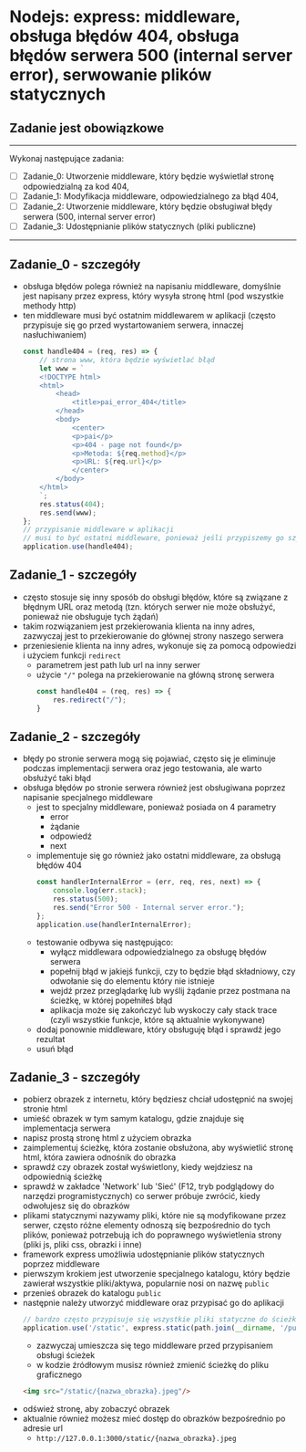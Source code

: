 # Nodejs: express: middleware, obsługa błędów 404, obsługa błędów serwera 500 (internal server error), serwowanie plików statycznych
## Zadanie jest obowiązkowe

***

Wykonaj następujące zadania:
- [ ] Zadanie_0: Utworzenie middleware, który będzie wyświetlał stronę odpowiedzialną za kod 404,
- [ ] Zadanie_1: Modyfikacja middleware, odpowiedzialnego za błąd 404,
- [ ] Zadanie_2: Utworzenie middleware, który będzie obsługiwał błędy serwera (500, internal server error)
- [ ] Zadanie_3: Udostępnianie plików statycznych (pliki publiczne)

***

## Zadanie_0 - szczegóły
- obsługa błędów polega również na napisaniu middleware, domyślnie jest napisany przez express, który wysyła stronę html (pod wszystkie methody http)
- ten middleware musi być ostatnim middlewarem w aplikacji (często przypisuje się go przed wystartowaniem serwera, innaczej nasłuchiwaniem)
    ```js
    const handle404 = (req, res) => {
        // strona www, która będzie wyświetlać błąd
        let www = `
        <!DOCTYPE html>
        <html>
            <head>
                <title>pai_error_404</title>
            </head>
            <body>
                <center>
                <p>pai</p>
                <p>404 - page not found</p>
                <p>Metoda: ${req.method}</p>
                <p>URL: ${req.url}</p>
                </center>
            </body>
        </html>
        `;
        res.status(404);
        res.send(www);
    };
    // przypisanie middleware w aplikacji
    // musi to być ostatni middleware, ponieważ jeśli przypiszemy go szybciej, to każde żądanie będzie obsługiwany przez ten middleware
    application.use(handle404);
    ```

## Zadanie_1 - szczegóły
- często stosuje się inny sposób do obsługi błędów, które są związane z błędnym URL oraz metodą (tzn. których serwer nie może obsłużyć, ponieważ nie obsługuje tych żądań)
- takim rozwiązaniem jest przekierowania klienta na inny adres, zazwyczaj jest to przekierowanie do głównej strony naszego serwera
- przeniesienie klienta na inny adres, wykonuje się za pomocą odpowiedzi i użyciem funkcji `redirect`
  - parametrem jest path lub url na inny serwer
  - użycie `"/"` polega na przekierowanie na główną stronę serwera
    ```js
    const handle404 = (req, res) => {
        res.redirect("/");
    }
    ```

## Zadanie_2 - szczegóły
- błędy po stronie serwera mogą się pojawiać, często się je eliminuje podczas implementacji serwera oraz jego testowania, ale warto obsłużyć taki błąd
- obsługa błędów po stronie serwera również jest obsługiwana poprzez napisanie specjalnego middleware
    - jest to specjalny middleware, ponieważ posiada on 4 parametry
        - error
        - żądanie
        - odpowiedź
        - next
    - implementuje się go również jako ostatni middleware, za obsługą błędów 404
        ```js
        const handlerInternalError = (err, req, res, next) => {
            console.log(err.stack);
            res.status(500);
            res.send("Error 500 - Internal server error.");
        };
        application.use(handlerInternalError);
        ```
    - testowanie odbywa się następująco:
        - wyłącz middlewara odpowiedzialnego za obsługę błędów serwera
        - popełnij błąd w jakiejś funkcji, czy to będzie błąd składniowy, czy odwołanie się do elementu który nie istnieje
        - wejdź przez przeglądarkę lub wyślij żądanie przez postmana na ścieżkę, w której popełniłeś błąd
        - aplikacja może się zakończyć lub wyskoczy cały stack trace (czyli wszystkie funkcje, które są aktualnie wykonywane)
    - dodaj ponownie middleware, który obsługuję błąd i sprawdź jego rezultat
    - usuń błąd

## Zadanie_3 - szczegóły
- pobierz obrazek z internetu, który będziesz chciał udostępnić na swojej stronie html
- umieść obrazek w tym samym katalogu, gdzie znajduje się implementacja serwera
- napisz prostą stronę html z użyciem obrazka
- zaimplementuj ścieżkę, która zostanie obsłużona, aby wyświetlić stronę html, która zawiera odnośnik do obrazka
- sprawdź czy obrazek został wyświetlony, kiedy wejdziesz na odpowiednią ścieżkę
- sprawdź w zakładce 'Network' lub 'Sieć' (F12, tryb podglądowy do narzędzi programistycznych) co serwer próbuje zwrócić, kiedy odwołujesz się do obrazków
- plikami statycznymi nazywamy pliki, które nie są modyfikowane przez serwer, często różne elementy odnoszą się bezpośrednio do tych plików, ponieważ potrzebują ich do poprawnego wyświetlenia strony (pliki js, pliki css, obrazki i inne)
- framework express umożliwia udostępnianie plików statycznych poprzez middleware
- pierwszym krokiem jest utworzenie specjalnego katalogu, który będzie zawierał wszystkie pliki/aktywa, popularnie nosi on nazwę `public`
- przenieś obrazek do katalogu `public`
- następnie należy utworzyć middleware oraz przypisać go do aplikacji
    ```js
    // bardzo często przypisuje się wszystkie pliki statyczne do ścieżki static, aby przyspieszyć działanie wyszukiwania odpowiedniego middlewara
    application.use('/static', express.static(path.join(__dirname, '/public')));
    ```
    - zazwyczaj umieszcza się tego middleware przed przypisaniem obsługi ścieżek
    - w kodzie źródłowym musisz również zmienić ścieżkę do pliku graficznego
    ```html
    <img src="/static/{nazwa_obrazka}.jpeg"/>
    ```
- odśwież stronę, aby zobaczyć obrazek
- aktualnie również możesz mieć dostęp do obrazków bezpośrednio po adresie url
    - `http://127.0.0.1:3000/static/{nazwa_obrazka}.jpeg`